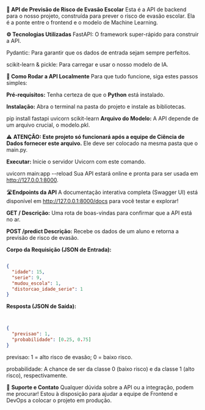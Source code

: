 **🎨 API de Previsão de Risco de Evasão Escolar**
Esta é a API de backend para o nosso projeto, construída para prever o risco de evasão escolar. Ela é a ponte entre o frontend e o modelo de Machine Learning.

**⚙️ Tecnologias Utilizadas**
FastAPI: O framework super-rápido para construir a API.

Pydantic: Para garantir que os dados de entrada sejam sempre perfeitos.

scikit-learn & pickle: Para carregar e usar o nosso modelo de IA.

**🚀 Como Rodar a API Localmente**
Para que tudo funcione, siga estes passos simples:

**Pré-requisitos:** Tenha certeza de que o **Python** está instalado.

**Instalação:** Abra o terminal na pasta do projeto e instale as bibliotecas.

pip install fastapi uvicorn scikit-learn
**Arquivo do Modelo:** A API depende de um arquivo crucial, o modelo.pkl.

⚠️  **ATENÇÃO: Este projeto só funcionará após a equipe de Ciência de Dados fornecer este arquivo.** Ele deve ser colocado na mesma pasta que o main.py.

**Executar:** Inicie o servidor Uvicorn com este comando.

uvicorn main:app --reload
Sua API estará online e pronta para ser usada em http://127.0.0.1:8000.

🛣️**Endpoints da API**
A documentação interativa completa (Swagger UI) está disponível em http://127.0.0.1:8000/docs para você testar e explorar!

**GET /
Descrição:** Uma rota de boas-vindas para confirmar que a API está no ar.

**POST /predict
Descrição:** Recebe os dados de um aluno e retorna a previsão de risco de evasão.

**Corpo da Requisição (JSON de Entrada):**

```json

{
  "idade": 15,
  "serie": 9,
  "mudou_escola": 1,
  "distorcao_idade_serie": 1
}
```
**Resposta (JSON de Saída):**

```json


{
  "previsao": 1,
  "probabilidade": [0.25, 0.75]
}
```
previsao: 1 = alto risco de evasão; 0 = baixo risco.

probabilidade: A chance de ser da classe 0 (baixo risco) e da classe 1 (alto risco), respectivamente.

🤝 **Suporte e Contato**
Qualquer dúvida sobre a API ou a integração, podem me procurar! Estou à disposição para ajudar a equipe de Frontend e DevOps a colocar o projeto em produção.


